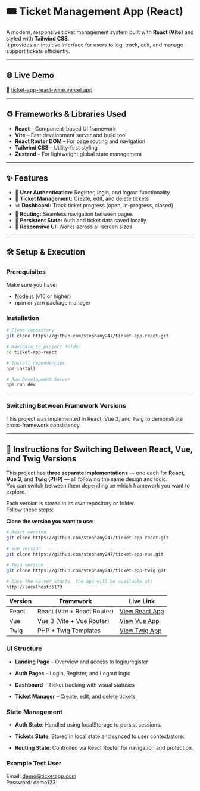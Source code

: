 # 🎟️ Ticket Management App (React)

A modern, responsive ticket management system built with **React (Vite)** and styled with **Tailwind CSS**.  
It provides an intuitive interface for users to log, track, edit, and manage support tickets efficiently.

---

## 🌐 Live Demo

🔗 [ticket-app-react-wine.vercel.app](https://ticket-app-react-wine.vercel.app/)

---

## ⚙️ Frameworks & Libraries Used

- **React** – Component-based UI framework
- **Vite** – Fast development server and build tool
- **React Router DOM** – For page routing and navigation
- **Tailwind CSS** – Utility-first styling
- **Zustand** – For lightweight global state management

---

## ✨ Features

- 🔐 **User Authentication:** Register, login, and logout functionality
- 🎫 **Ticket Management:** Create, edit, and delete tickets
- 📊 **Dashboard:** Track ticket progress (open, in-progress, closed)
- 🧭 **Routing:** Seamless navigation between pages
- 💾 **Persistent State:** Auth and ticket data saved locally
- 📱 **Responsive UI:** Works across all screen sizes

---

## 🛠️ Setup & Execution

### Prerequisites

Make sure you have:

- [Node.js](https://nodejs.org/) (v16 or higher)
- npm or yarn package manager

### Installation

```bash
# Clone repository
git clone https://github.com/stephany247/ticket-app-react.git

# Navigate to project folder
cd ticket-app-react

# Install dependencies
npm install

# Run Development Server
npm run dev
```

---

### Switching Between Framework Versions

This project was implemented in React, Vue 3, and Twig to demonstrate cross-framework consistency.

---

## 🔄 Instructions for Switching Between React, Vue, and Twig Versions

This project has **three separate implementations** — one each for **React**, **Vue 3**, and **Twig (PHP)** — all following the same design and logic.  
You can switch between them depending on which framework you want to explore.

Each version is stored in its own repository or folder.  
Follow these steps:

**Clone the version you want to use:**

```bash
# React version
git clone https://github.com/stephany247/ticket-app-react.git

# Vue version
git clone https://github.com/stephany247/ticket-app-vue.git

# Twig version
git clone https://github.com/stephany247/ticket-app-twig.git

# Once the server starts, the app will be available at:
http://localhost:5173
```

| Version | Framework                   | Live Link                                                   |
| ------- | --------------------------- | ----------------------------------------------------------- |
| React   | React (Vite + React Router) | [View React App](https://ticket-app-react-wine.vercel.app/) |
| Vue     | Vue 3 (Vite + Vue Router)   | [View Vue App](https://ticket-app-vue-three.vercel.app/)    |
| Twig    | PHP + Twig Templates        | [View Twig App](https://ticket-app-twig-fbfg.onrender.com/) |

### UI Structure

- **Landing Page** – Overview and access to login/register

- **Auth Pages** – Login, Register, and Logout logic

- **Dashboard** – Ticket tracking with visual statuses

- **Ticket Manager** – Create, edit, and delete tickets

### State Management

- **Auth State**: Handled using localStorage to persist sessions.

- **Tickets State**: Stored in local state and synced to user context/store.

- **Routing State**: Controlled via React Router for navigation and protection.

### Example Test User

Email: demo@ticketapp.com  
Password: demo123
